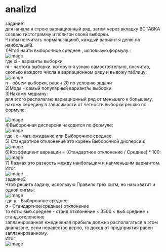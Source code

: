 # analizd
задание1
<br/>
для начала я строю вариационный ряд, затем через вкладку ВСТАВКА создаю гистограмму и полигон своей выборки.
<br/>
Чтобы посчитать нормальзациюб, каждый вариант я делю на наибольший.
<br/>
1)Чтоб найти выборочное среднее , использую формулу :
<br/>
![image](https://user-images.githubusercontent.com/102412830/191520686-e2925cc2-cc1b-486e-b611-3d41d50265a5.png)
<br/>
где xi - варианты выборки
<br/>
ni - частота выборки, которую я узнаю самостоятельно, посчитав, сколько каждого числа в вариационном ряду и вывожу таблицу:
![image](https://user-images.githubusercontent.com/102412830/191521597-b0ff0e78-ac4a-4102-b0ca-06b93239251c.png)
<br/>
n - объем выборки, равен 20 по условию задачи
<br/>
2)Мода - самый популярный вариант/ы выборки
<br/>
3)Нахожу медиану:
<br/>
для этого располагаю вариационный ряд от меньшего к большему, нахожу середину.в зависимости от четности выборки решаю по формуле:

![image](https://user-images.githubusercontent.com/102412830/191553403-e246c6b3-9380-42d9-ba50-c6f7f0bde68f.png)
<br/>
4)Выборочная дисперсия находится по формуле:
<br/>
![image](https://user-images.githubusercontent.com/102412830/191553705-cc2a53e3-02a0-4aa7-9263-ba0318c1c8dd.png)
<br/>
где ⁻x - мат. ожидание или Выборочное среднее
<br/>
5) Стандартное отклонение это корень Выборочной дисперсии:
<br/>
![image](https://user-images.githubusercontent.com/102412830/191555298-37ce17c4-6129-446e-9fd4-9a2ab2f68811.png)
<br/>
6)Коэффициент вариации = (Стандартное отклонение / Среднее) * 100:
<br/>
![image](https://user-images.githubusercontent.com/102412830/191555658-5bdbf62a-9693-4649-bd03-003f498c3ff4.png)
<br/>
7) Размах это разность между наибольшим и наименьшим вариантом.
<br/>
Итог:
<br/>
![image](https://user-images.githubusercontent.com/102412830/191556244-c88b1e2f-5dbf-4d15-9586-4186d8d1864a.png)
<br/>
задание2
<br/>
Чтоб решить задачу, использую Правило трёх сигм, но нам хватит и одной сигмы:
<br/>
![image](https://user-images.githubusercontent.com/102412830/191557679-a1fd238d-38a2-4cbe-9810-5c6d6ccea9d3.png)
<br/>
где μ - Выборочное среднее
<br/>
σ - Стандартное(среднее) отклонение
<br/>
то есть: выб.среднее - станд.отклонение < 3500 < выб.среднее + станд.отклонение
<br/>
запланированная ежедневная прибыль должна располагаться в этом диапазоне, если неравество верно, то доход от предприятия равен
запланированному.
<br/>
Итог:
<br/>
![image](https://user-images.githubusercontent.com/102412830/191558071-795c9560-0cfd-4493-9570-86699efe8ee7.png)
